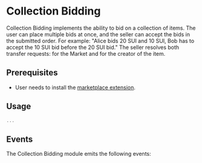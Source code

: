 # Collection Bidding

Collection Bidding implements the ability to bid on a collection of items. The user can place multiple bids at once, and the seller can accept the bids in the submitted order. For example: "Alice bids 20 SUI and 10 SUI, Bob has to accept the 10 SUI bid before the 20 SUI bid." The seller resolves both transfer requests: for the Market and for the creator of the item.

## Prerequisites

- User needs to install the [marketplace extension](./marketplace-adapter.md).

## Usage

```js
...
```

## Events

The Collection Bidding module emits the following events:
